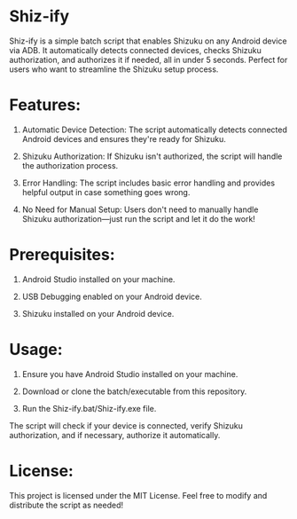 # Shiz-ify
Shiz-ify is a simple batch script that enables Shizuku on any Android device via ADB. It automatically detects connected devices, checks Shizuku authorization, and authorizes it if needed, all in under 5 seconds. Perfect for users who want to streamline the Shizuku setup process.
# Features:

1. Automatic Device Detection: The script automatically detects connected Android devices and ensures they're ready for Shizuku.

2. Shizuku Authorization: If Shizuku isn't authorized, the script will handle the authorization process.

3. Error Handling: The script includes basic error handling and provides helpful output in case something goes wrong.

4. No Need for Manual Setup: Users don't need to manually handle Shizuku authorization—just run the script and let it do the work!

# Prerequisites:

1. Android Studio installed on your machine.
  
2. USB Debugging enabled on your Android device.

3. Shizuku installed on your Android device.

# Usage:

1. Ensure you have Android Studio installed on your machine.

2. Download or clone the batch/executable from this repository.

3. Run the Shiz-ify.bat/Shiz-ify.exe file.

The script will check if your device is connected, verify Shizuku authorization, and if necessary, authorize it automatically.

# License:
This project is licensed under the MIT License. Feel free to modify and distribute the script as needed!
